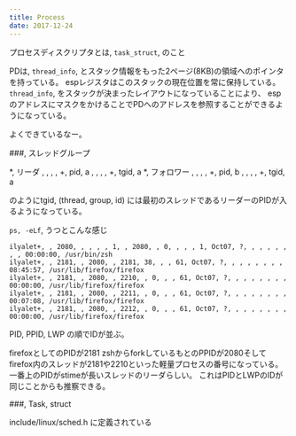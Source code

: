 ```yaml
---
title: Process
date: 2017-12-24
---
```


プロセスディスクリプタとは, `task_struct`, のこと

PDは, `thread_info`, とスタック情報をもった2ページ(8KB)の領域へのポインタを持っている。
espレジスタはこのスタックの現在位置を常に保持している。
`thread_info`, をスタックが決まったレイアウトになっていることにより、
espのアドレスにマスクをかけることでPDへのアドレスを参照することができるようになっている。

よくできているなー。

###, スレッドグループ

*, リーダ
, , , , +, pid, a
, , , , +, tgid, a
*, フォロワー
, , , , +, pid, b
, , , , +, tgid, a

のようにtgid, (thread, group, id)
には最初のスレッドであるリーダーのPIDが入るようになっている。

`ps, -eLf`, うつとこんな感じ

```
ilyalet+, , 2080, , , , , 1, , 2080, , 0, , , , 1, Oct07, ?, , , , , , , , 00:00:00, /usr/bin/zsh
ilyalet+, , 2181, , 2080, , 2181, 38, , , 61, Oct07, ?, , , , , , , , 08:45:57, /usr/lib/firefox/firefox
ilyalet+, , 2181, , 2080, , 2210, , 0, , , 61, Oct07, ?, , , , , , , , 00:00:00, /usr/lib/firefox/firefox
ilyalet+, , 2181, , 2080, , 2211, , 0, , , 61, Oct07, ?, , , , , , , , 00:07:08, /usr/lib/firefox/firefox
ilyalet+, , 2181, , 2080, , 2212, , 0, , , 61, Oct07, ?, , , , , , , , 00:00:00, /usr/lib/firefox/firefox
```

PID, PPID, LWP
の順でIDが並ぶ。

firefoxとしてのPIDが2181
zshからforkしているもとのPPIDが2080そして
firefox内のスレッドが2181や2210といった軽量プロセスの番号になっている。
一番上のPIDがstimeが長いスレッドのリーダらしい。
これはPIDとLWPのIDが同じことからも推察できる。

###, Task, struct

include/linux/sched.h
に定義されている
